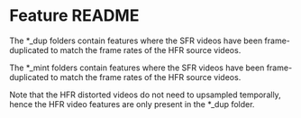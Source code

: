 # Feature README

The *_dup folders contain features where the SFR videos have been frame-duplicated to match the frame rates of the HFR source videos.

The *_mint folders contain features where the SFR videos have been frame-duplicated to match the frame rates of the HFR source videos.

Note that the HFR distorted videos do not need to upsampled temporally, hence the HFR video features are only present in the *_dup folder.
